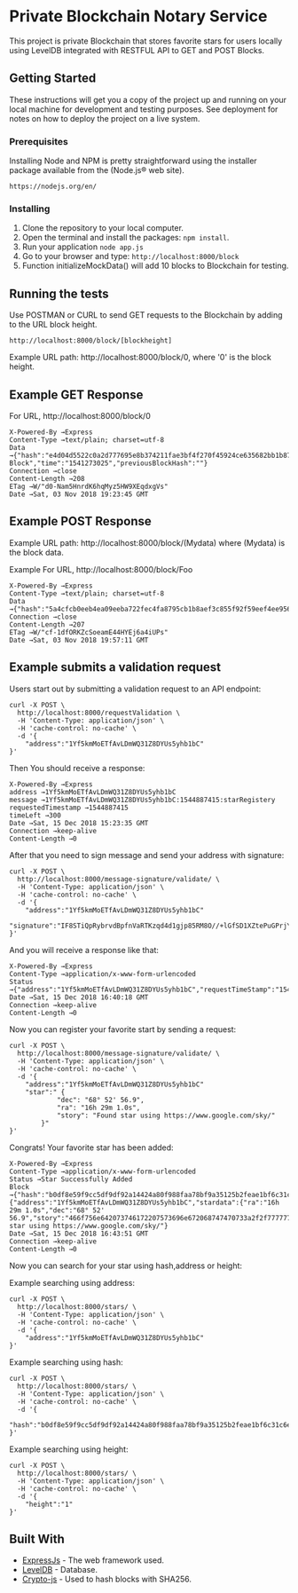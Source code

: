 # Private Blockchain Notary Service

This project is private Blockchain that stores favorite stars for users locally using LevelDB integrated with RESTFUL API to GET and POST Blocks.

## Getting Started

These instructions will get you a copy of the project up and running on your local machine for development and testing purposes. See deployment for notes on how to deploy the project on a live system.

### Prerequisites

Installing Node and NPM is pretty straightforward using the installer package available from the (Node.js® web site).

```
https://nodejs.org/en/
```

### Installing

1. Clone the repository to your local computer.
2. Open the terminal and install the packages: `npm install`.
3. Run your application `node app.js`
4. Go to your browser and type: `http://localhost:8000/block`
5. Function initializeMockData() will add 10 blocks to Blockchain for testing.

## Running the tests

Use POSTMAN or CURL to send GET requests to the Blockchain by adding to the URL block height.

```
http://localhost:8000/block/[blockheight]
```

Example URL path:
http://localhost:8000/block/0, where '0' is the block height.

## Example GET Response

For URL, http://localhost:8000/block/0

```
X-Powered-By →Express
Content-Type →text/plain; charset=utf-8
Data →{"hash":"e4d04d5522c0a2d777695e8b374211fae3bf4f270f45924ce635682bb1b87e35","height":0,"body":"Test Block","time":"1541273025","previousBlockHash":""}
Connection →close
Content-Length →208
ETag →W/"d0-Nam5HnrdK6hqMyz5HW9XEqdxgVs"
Date →Sat, 03 Nov 2018 19:23:45 GMT
```

## Example POST Response

Example URL path:
http://localhost:8000/block/(Mydata) where (Mydata) is the block data.

Example For URL, http://localhost:8000/block/Foo

```
X-Powered-By →Express
Content-Type →text/plain; charset=utf-8
Data →{"hash":"5a4cfcb0eeb4ea09eeba722fec4fa8795cb1b8aef3c855f92f59eef4ee956a4e","height":21,"body":"Foo","time":"1541275030","previousBlockHash":"e4d04d5522c0a2d777695e8b374211fae3bf4f270f45924ce635682bb1b87e35"}
Connection →close
Content-Length →207
ETag →W/"cf-1dfORKZcSoeamE44HYEj6a4iUPs"
Date →Sat, 03 Nov 2018 19:57:11 GMT
```

## Example submits a validation request

Users start out by submitting a validation request to an API endpoint:

```
curl -X POST \
  http://localhost:8000/requestValidation \
  -H 'Content-Type: application/json' \
  -H 'cache-control: no-cache' \
  -d '{
    "address":"1Yf5kmMoETfAvLDmWQ31Z8DYUs5yhb1bC"
}'
```

Then You should receive a response:

```
X-Powered-By →Express
address →1Yf5kmMoETfAvLDmWQ31Z8DYUs5yhb1bC
message →1Yf5kmMoETfAvLDmWQ31Z8DYUs5yhb1bC:1544887415:starRegistery
requestedTimestamp →1544887415
timeLeft →300
Date →Sat, 15 Dec 2018 15:23:35 GMT
Connection →keep-alive
Content-Length →0
```

After that you need to sign message and send your address with signature:

```
curl -X POST \
  http://localhost:8000/message-signature/validate/ \
  -H 'Content-Type: application/json' \
  -H 'cache-control: no-cache' \
  -d '{
    "address":"1Yf5kmMoETfAvLDmWQ31Z8DYUs5yhb1bC"
    "signature":"IF8STiQpRybrvdBpfnVaRTKzqd4d1gjp85RM8O//+lGfSD1XZtePuGPrjYGHQSVEEqau+tyCnGQf1Bo1b4uLgYM="
}'
```

And you will receive a response like that:

```
X-Powered-By →Express
Content-Type →application/x-www-form-urlencoded
Status →{"address":"1Yf5kmMoETfAvLDmWQ31Z8DYUs5yhb1bC","requestTimeStamp":"1544892006","message":"1Yf5kmMoETfAvLDmWQ31Z8DYUs5yhb1bC:1544892006:starRegistery","validationWindow":1800,"messageSignature":true}
Date →Sat, 15 Dec 2018 16:40:18 GMT
Connection →keep-alive
Content-Length →0
```

Now you can register your favorite start by sending a request:

```
curl -X POST \
  http://localhost:8000/message-signature/validate/ \
  -H 'Content-Type: application/json' \
  -H 'cache-control: no-cache' \
  -d '{
    "address":"1Yf5kmMoETfAvLDmWQ31Z8DYUs5yhb1bC"
    "star":" {
            "dec": "68° 52' 56.9",
            "ra": "16h 29m 1.0s",
            "story": "Found star using https://www.google.com/sky/"
        }"
}'
```

Congrats! Your favorite star has been added:

```
X-Powered-By →Express
Content-Type →application/x-www-form-urlencoded
Status →Star Successfully Added
Block →{"hash":"b0df8e59f9cc5df9df92a14424a80f988faa78bf9a35125b2feae1bf6c31c6ed","height":113,"body":{"address":"1Yf5kmMoETfAvLDmWQ31Z8DYUs5yhb1bC","stardata":{"ra":"16h 29m 1.0s","dec":"68° 52' 56.9","story":"466f756e642073746172207573696e672068747470733a2f2f7777772e676f6f676c652e636f6d2f736b792f"}},"time":"1544892231","previousBlockHash":"2230724804633f7862c1038f558be8edb7a488b93cb4126601970321978fd948","storyDecoded":"Found star using https://www.google.com/sky/"}
Date →Sat, 15 Dec 2018 16:43:51 GMT
Connection →keep-alive
Content-Length →0
```

Now you can search for your star using hash,address or height:

Example searching using address:

```
curl -X POST \
  http://localhost:8000/stars/ \
  -H 'Content-Type: application/json' \
  -H 'cache-control: no-cache' \
  -d '{
    "address":"1Yf5kmMoETfAvLDmWQ31Z8DYUs5yhb1bC"
}'
```

Example searching using hash:

```
curl -X POST \
  http://localhost:8000/stars/ \
  -H 'Content-Type: application/json' \
  -H 'cache-control: no-cache' \
  -d '{
    "hash":"b0df8e59f9cc5df9df92a14424a80f988faa78bf9a35125b2feae1bf6c31c6ed"
}'
```

Example searching using height:

```
curl -X POST \
  http://localhost:8000/stars/ \
  -H 'Content-Type: application/json' \
  -H 'cache-control: no-cache' \
  -d '{
    "height":"1"
}'
```

## Built With

- [ExpressJs](https://expressjs.com) - The web framework used.
- [LevelDB](http://leveldb.org/) - Database.
- [Crypto-js](https://www.npmjs.com/package/crypto-js) - Used to hash blocks with SHA256.

